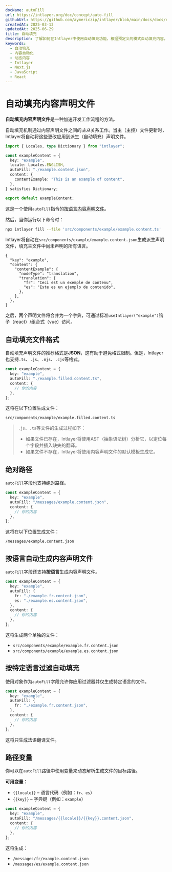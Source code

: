 ```yaml
---
docName: autoFill
url: https://intlayer.org/doc/concept/auto-fill
githubUrl: https://github.com/aymericzip/intlayer/blob/main/docs/docs/en/autoFill.md
createdAt: 2025-03-13
updatedAt: 2025-06-29
title: 自动填充
description: 了解如何在Intlayer中使用自动填充功能，根据预定义的模式自动填充内容。按照本文档在您的项目中高效实现自动填充功能。
keywords:
  - 自动填充
  - 内容自动化
  - 动态内容
  - Intlayer
  - Next.js
  - JavaScript
  - React
---
```


# 自动填充内容声明文件

**自动填充内容声明文件**是一种加速开发工作流程的方法。

自动填充机制通过内容声明文件之间的*主从*关系工作。当主（主控）文件更新时，Intlayer将自动将这些更改应用到派生（自动填充）声明文件。

```ts fileName="src/components/example/example.content.ts"
import { Locales, type Dictionary } from "intlayer";

const exampleContent = {
  key: "example",
  locale: Locales.ENGLISH,
  autoFill: "./example.content.json",
  content: {
    contentExample: "This is an example of content",
  },
} satisfies Dictionary;

export default exampleContent;
```

这是一个使用`autoFill`指令的[按语言内容声明文件](https://github.com/aymericzip/intlayer/blob/main/docs/docs/zh/per_locale_file.md)。

然后，当你运行以下命令时：

```bash
npx intlayer fill --file 'src/components/example/example.content.ts'
```

Intlayer将自动在`src/components/example/example.content.json`生成派生声明文件，填充主文件中尚未声明的所有语言。

```json5 fileName="src/components/example/example.content.json"
{
  "key": "example",
  "content": {
    "contentExample": {
      "nodeType": "translation",
      "translation": {
        "fr": "Ceci est un exemple de contenu",
        "es": "Este es un ejemplo de contenido",
      },
    },
  },
}
```

之后，两个声明文件将合并为一个字典，可通过标准`useIntlayer("example")`钩子（react）/组合式（vue）访问。

## 自动填充文件格式

自动填充声明文件的推荐格式是**JSON**，这有助于避免格式限制。但是，Intlayer也支持`.ts`、`.js`、`.mjs`、`.cjs`等格式。

```ts fileName="src/components/example/example.content.ts"
const exampleContent = {
  key: "example",
  autoFill: "./example.filled.content.ts",
  content: {
    // 你的内容
  },
};
```

这将在以下位置生成文件：

```
src/components/example/example.filled.content.ts
```

> `.js`、`.ts`等文件的生成过程如下：
>
> - 如果文件已存在，Intlayer将使用AST（抽象语法树）分析它，以定位每个字段并插入缺失的翻译。
> - 如果文件不存在，Intlayer将使用内容声明文件的默认模板生成它。

## 绝对路径

`autoFill`字段也支持绝对路径。

```ts fileName="src/components/example/example.content.ts"
const exampleContent = {
  key: "example",
  autoFill: "/messages/example.content.json",
  content: {
    // 你的内容
  },
};
```

这将在以下位置生成文件：

```
/messages/example.content.json
```

## 按语言自动生成内容声明文件

`autoFill`字段还支持**按语言**生成内容声明文件。

```ts fileName="src/components/example/example.content.ts"
const exampleContent = {
  key: "example",
  autoFill: {
    fr: "./example.fr.content.json",
    es: "./example.es.content.json",
  },
  content: {
    // 你的内容
  },
};
```

这将生成两个单独的文件：

- `src/components/example/example.fr.content.json`
- `src/components/example/example.es.content.json`

## 按特定语言过滤自动填充

使用对象作为`autoFill`字段允许你应用过滤器并仅生成特定语言的文件。

```ts fileName="src/components/example/example.content.ts"
const exampleContent = {
  key: "example",
  autoFill: {
    fr: "./example.fr.content.json",
  },
  content: {
    // 你的内容
  },
};
```

这将只生成法语翻译文件。

## 路径变量

你可以在`autoFill`路径中使用变量来动态解析生成文件的目标路径。

**可用变量：**

- `{{locale}}` – 语言代码（例如：`fr`、`es`）
- `{{key}}` – 字典键（例如：`example`）

```ts fileName="src/components/example/example.content.ts"
const exampleContent = {
  key: "example",
  autoFill: "/messages/{{locale}}/{{key}}.content.json",
  content: {
    // 你的内容
  },
};
```

这将生成：

- `/messages/fr/example.content.json`
- `/messages/es/example.content.json`
